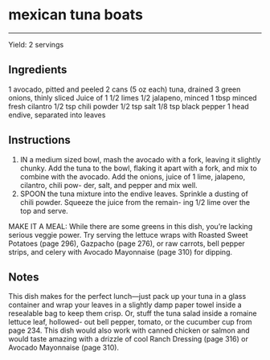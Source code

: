# mexican tuna boats
---
Yield: 2 servings

## Ingredients
1 avocado, pitted and peeled
2 cans (5 oz each) tuna, drained
3 green onions, thinly sliced
Juice of 1 1/2 limes
1/2 jalapeno, minced
1 tbsp minced fresh cilantro
1/2 tsp chili powder
1/2 tsp salt
1/8 tsp black pepper
1 head endive, separated into leaves


## Instructions
1. IN a medium sized bowl, mash the avocado with a fork,
leaving it slightly chunky. Add the tuna to the bowl, flaking
it apart with a fork, and mix to combine with the avocado.
Add the onions, juice of 1 lime, jalapeno, cilantro, chili pow-
der, salt, and pepper and mix well.
2. SPOON the tuna mixture into the endive leaves. Sprinkle a
dusting of chili powder. Squeeze the juice from the remain-
ing 1/2 lime over the top and serve.

MAKE IT A MEAL: While there are some greens in this
dish, you’re lacking serious veggie power. Try serving the
lettuce wraps with Roasted Sweet Potatoes (page 296),
Gazpacho (page 276), or raw carrots, bell pepper strips, and
celery with Avocado Mayonnaise (page 310) for dipping.



## Notes

This dish makes for the perfect lunch—just
pack up your tuna in a glass container
and wrap your leaves in a slightly damp
paper towel inside a resealable bag to
keep them crisp. Or, stuff the tuna salad
inside a romaine lettuce leaf, hollowed-
out bell pepper, tomato, or the cucumber
cup from page 234. This dish would
also work with canned chicken or salmon
and would taste amazing with a drizzle
of cool Ranch Dressing (page 316) or
Avocado Mayonnaise (page 310).